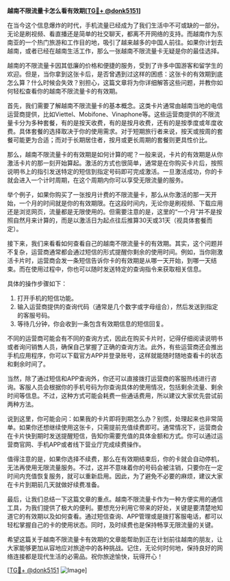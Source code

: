 **越南不限流量卡怎么看有效期[[TG💪+ @donk5151](https://t.me/s/donk5151)]**

在当今这个信息爆炸的时代，手机流量已经成为了我们生活中不可或缺的一部分。无论是刷视频、看直播还是简单的社交聊天，都离不开网络的支持。而越南作为东南亚的一个热门旅游和工作目的地，吸引了越来越多的中国人前往。如果你计划去越南，或者已经在越南生活工作，那么一张越南不限流量卡无疑是你的最佳选择。

越南的不限流量卡因其低廉的价格和便捷的服务，受到了许多中国游客和留学生的欢迎。但是，当你拿到这张卡后，是否曾遇到过这样的困惑：这张卡的有效期到底怎么算？什么时候会失效？别担心，这篇文章将为你详细解答这些问题，并教你如何轻松查看你的越南不限流量卡的有效期。

首先，我们需要了解越南不限流量卡的基本概念。这类卡片通常由越南当地的电信运营商提供，比如Viettel、Mobifone、Vinaphone等。这些运营商提供的不限流量卡分为多种套餐，有的是按天收费，有的是按月收费，还有的是按季度或年度收费。具体套餐的选择取决于你的使用需求。对于短期旅行者来说，按天或按周的套餐可能更为合适；而对于长期居住者，按月或更长周期的套餐则更具性价比。

那么，越南不限流量卡的有效期是如何计算的呢？一般来说，卡片的有效期是从你激活卡片的那一刻开始算起。激活的方式也很简单，通常是在你购买卡片后，按照说明书上的指引发送特定的短信到指定号码即可完成激活。一旦激活成功，你的卡就会进入一个计时周期，在这个周期内你可以享受无限流量的服务。

举个例子，如果你购买了一张按月计费的不限流量卡，那么从你激活的那一天开始，一个月的时间就是你的有效期限。在这段时间内，无论你是刷视频、下载应用还是浏览网页，流量都是无限使用的。但需要注意的是，这里的“一个月”并不是按照自然月来计算的，而是以激活日为起点往后推算30天或31天（视具体套餐而定）。

接下来，我们来看看如何查看自己的越南不限流量卡的有效期。其实，这个问题并不复杂，运营商通常都会通过短信的形式提醒你剩余的使用时间。例如，当你刚激活卡片时，运营商会发一条短信告诉你卡的有效期是从哪一天开始，到哪一天结束。而在使用过程中，你也可以随时发送特定的查询指令来获取相关信息。

具体的操作步骤如下：
1. 打开手机的短信功能。
2. 输入运营商提供的查询代码（通常是几个数字或字母组合），然后发送到指定的客服号码。
3. 等待几分钟，你会收到一条包含有效期信息的短信回复。

不同的运营商可能会有不同的查询方式，因此在购买卡片时，记得仔细阅读说明书或者询问销售人员，确保自己掌握了正确的查询方法。此外，有些运营商还会推出手机应用程序，你可以下载官方APP并登录账号，这样就能随时随地查看卡的状态和剩余时间了。

当然，除了通过短信和APP查询外，你还可以直接拨打运营商的客服热线进行咨询。客服人员会根据你的手机号码为你查询具体的使用情况，包括剩余流量、剩余时间等信息。不过，这种方式可能会耗费一些通话费用，所以建议大家优先尝试前两种方法。

说到这里，你可能会问：如果我的卡片即将到期怎么办？别慌，处理起来也非常简单。如果你还想继续使用这张卡，只需提前充值续费即可。通常情况下，运营商会在卡片快到期时发送提醒短信，告知你需要充值的具体金额和方式。你可以通过运营商官网、手机APP或者线下营业厅完成续费操作。

值得注意的是，如果你选择不续费，那么在有效期结束后，你的卡就会自动停机，无法再使用无限流量服务。不过，这并不意味着你的号码会被注销，只要你在一定时间内充值恢复服务，就可以重新启用。因此，为了避免不必要的麻烦，建议大家在卡片到期前几天就做好续费准备。

最后，让我们总结一下这篇文章的重点。越南不限流量卡作为一种方便实用的通信工具，为我们提供了极大的便利。要想充分利用它带来的好处，关键是要清楚地知道它的有效期以及如何查看。通过短信查询、APP管理或是拨打客服电话，都可以轻松掌握自己的卡的使用状态。同时，及时续费也是保持畅享无限流量的关键。

希望这篇关于越南不限流量卡有效期的文章能帮助到正在计划前往越南的朋友，让大家能够更加从容地应对旅途中的各种挑战。记住，无论何时何地，保持良好的网络连接都是现代生活的必需品。祝你旅途愉快，玩得开心！

[[TG💪+ @donk5151](https://t.me/s/donk5151) ![Image](https://i.postimg.cc/rwNCRYN7/Snipaste-2025-04-30-17-27-05.png)]